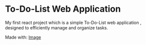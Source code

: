 # To-Do-List Web Application

My first react project which is a simple To-Do-List web application , designed to efficiently manage and organize tasks.

Made with:
[Image](src/assets/reactjs_logo_icon_170805.png)
